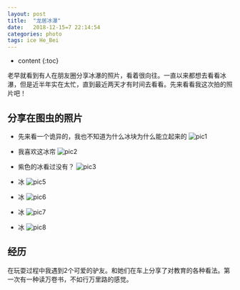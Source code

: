 ```yaml
---
layout: post
title:  "龙居冰瀑"
date:   2018-12-15=7 22:14:54
categories: photo
tags: ice He_Bei
---
```


* content
{:toc}

老早就看到有人在朋友圈分享冰瀑的照片，看着很向往。一直以来都想去看看冰瀑，但是近半年实在太忙，直到最近两天才有时间去看看。先来看看我这次拍的照片吧！


## 分享在图虫的照片

* 先来看一个诡异的，我也不知道为什么冰块为什么能立起来的
![pic1](https://photo.tuchong.com/3257820/f/629278399.jpg)

* 我喜欢这冰帘
![pic2](https://photo.tuchong.com/3257820/f/638846601.jpg)

* 紫色的冰看过没有？
![pic3](https://photo.tuchong.com/3257820/f/439486074.jpg)

* 冰
![pic5](ttps://photo.tuchong.com/3257820/f/349374119.jpg)

* 冰
![pic6](https://photo.tuchong.com/3257820/f/45745840.jpg)

* 冰
![pic7](https://photo.tuchong.com/3257820/f/101385903.jpg)

* 冰
![pic8](https://photo.tuchong.com/3257820/f/450627410.jpg)
                       


## 经历

在玩耍过程中我遇到2个可爱的驴友。和她们在车上分享了对教育的各种看法。第一次有一种读万卷书，不如行万里路的感觉。

 